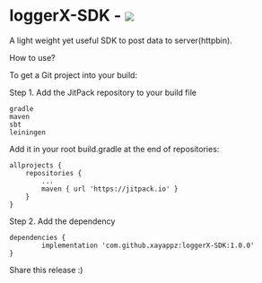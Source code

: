 # loggerX-SDK - [![](https://jitpack.io/v/xayappz/loggerX-SDK.svg)](https://jitpack.io/#xayappz/loggerX-SDK)

A light weight yet useful SDK to post data to server(httpbin).


How to use?

To get a Git project into your build:

Step 1. Add the JitPack repository to your build file

    gradle
    maven
    sbt
    leiningen

Add it in your root build.gradle at the end of repositories:

	allprojects {
		repositories {
			...
			maven { url 'https://jitpack.io' }
		}
	}

Step 2. Add the dependency

	dependencies {
	        implementation 'com.github.xayappz:loggerX-SDK:1.0.0'
	}

Share this release :)
